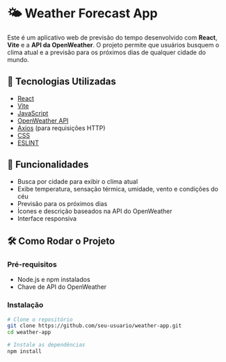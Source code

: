 # 🌤️ Weather Forecast App

Este é um aplicativo web de previsão do tempo desenvolvido com **React**, **Vite** e a **API da OpenWeather**. O projeto permite que usuários busquem o clima atual e a previsão para os próximos dias de qualquer cidade do mundo.

## 🔧 Tecnologias Utilizadas

- [React](https://reactjs.org/)
- [Vite](https://vitejs.dev/)
- [JavaScript](https://developer.mozilla.org/pt-BR/docs/Web/JavaScript)
- [OpenWeather API](https://openweathermap.org/api)
- [Axios](https://axios-http.com/) (para requisições HTTP)
- [CSS](https://developer.mozilla.org/pt-BR/docs/Web/CSS)
- [ESLINT](https://developer.mozilla.org/pt-BR/docs/Web/CSS)

## 🚀 Funcionalidades

- Busca por cidade para exibir o clima atual
- Exibe temperatura, sensação térmica, umidade, vento e condições do céu
- Previsão para os próximos dias
- Ícones e descrição baseados na API do OpenWeather
- Interface responsiva

## 🛠️ Como Rodar o Projeto

### Pré-requisitos

- Node.js e npm instalados
- Chave de API do OpenWeather

### Instalação

```bash
# Clone o repositório
git clone https://github.com/seu-usuario/weather-app.git
cd weather-app

# Instale as dependências
npm install

